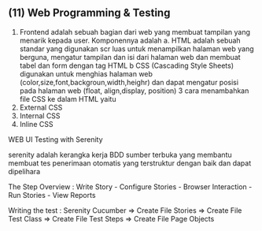 <h2>(11) Web Programming & Testing</h2>

1. Frontend adalah sebuah bagian dari web yang membuat tampilan yang menarik kepada user. Komponennya adalah
a. HTML adalah sebuah standar yang digunakan scr luas untuk menampilkan halaman web yang berguna, mengatur tampilan dan isi dari halaman web dan membuat tabel dan form dengan tag HTML
b CSS (Cascading Style Sheets) digunakan untuk menghias halaman web (color,size,font,backgroun,width,heighr) dan dapat mengatur posisi pada halaman web (float, align,display, position)
3 cara menambahkan file CSS ke dalam HTML yaitu
1. External CSS
2. Internal CSS
3. Inline CSS

WEB UI Testing with Serenity

serenity adalah kerangka kerja BDD sumber terbuka yang membantu membuat tes penerimaan otomatis yang terstruktur dengan baik dan dapat dipelihara

The Step Overview :
Write Story - Configure Stories - Browser Interaction - Run Stories - View Reports

Writing the test :
Serenity Cucumber => Create File Stories => Create File Test Class => Create File Test Steps => Create File Page Objects